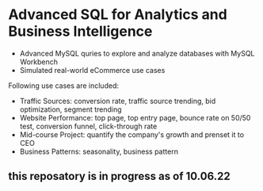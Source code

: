 # Advanced SQL for Analytics and Business Intelligence

- Advanced MySQL quries to explore and analyze databases with MySQL Workbench
- Simulated real-world eCommerce use cases

Following use cases are included:

- Traffic Sources: conversion rate, traffic source trending, bid optimization, segment trending
- Website Performance: top page, top entry page, bounce rate on 50/50 test, conversion funnel, click-through rate
- Mid-course Project: quantify the company's growth and prenset it to CEO
- Business Patterns: seasonality, business pattern


## **this reposatory is in progress as of 10.06.22**
